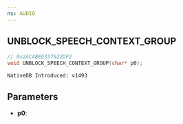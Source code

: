 ```yaml
---
ns: AUDIO
---
```

## UNBLOCK_​SPEECH_​CONTEXT_​GROUP

```c
// 0x2ACABED337622DF2
void UNBLOCK_​SPEECH_​CONTEXT_​GROUP(char* p0);
```

```
NativeDB Introduced: v1493
```

## Parameters
* **p0**:
